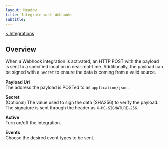 ```yaml
---
layout: Meadow
title: Integrate with Webhooks
subtitle: 
---
```

[< Integrations](../)  
## Overview
When a Webhook integration is activated, an HTTP POST with the payload is sent to a specified location in near real-time. Additionally, the payload can be signed with a `Secret` to ensure the data is coming from a valid source.

**Payload Uri**  
The address the payload is POSTed to as `application/json`. 

**Secret**  
(Optional) The value used to sign the data (SHA256) to verify the payload. The signature is sent through the header as `X-MC-SIGNATURE-256`.

**Active**  
Turn on/off the integration.

**Events**  
Choose the desired event types to be sent.